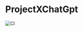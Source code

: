 # ProjectXChatGpt

![CI](https://github.com/joosey973/blagodel-site/actions/workflows/lint_and_test.yml/badge.svg)
